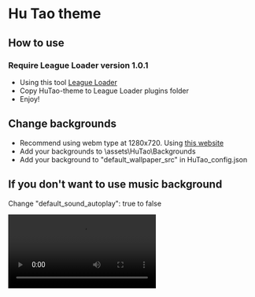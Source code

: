 # Hu Tao theme
## How to use
### Require League Loader version 1.0.1
- Using this tool [League Loader](https://leagueloader.app)
- Copy HuTao-theme to League Loader plugins folder
- Enjoy!
## Change backgrounds
- Recommend using webm type at 1280x720. Using [this website](https://cloudconvert.com/mp4-to-webm)
- Add your backgrounds to \assets\HuTao\Backgrounds
- Add your background to "default_wallpaper_src" in HuTao_config.json
## If you don't want to use music background
Change "default_sound_autoplay": true to false

<video src="https://user-images.githubusercontent.com/59478113/217834981-941e4ba1-fe6e-46bd-bdb4-980b194f248c.mp4"></video>
